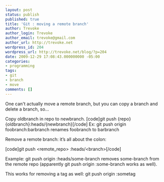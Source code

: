 ```yaml
---
layout: post
status: publish
published: true
title: 'Git : moving a remote branch'
author: Trevoke
author_login: Trevoke
author_email: trevoke@gmail.com
author_url: http://trevoke.net
wordpress_id: 204
wordpress_url: http://trevoke.net/blog/?p=204
date: 2009-12-29 17:08:43.000000000 -05:00
categories:
- programming
tags:
- git
- branch
- move
comments: []
---
```

One can't actually move a remote branch, but you can copy a branch and delete a branch, so...

Copy oldbranch in repo to newbranch.
[code]git push {repo} {oldbranch}:heads/{newbranch}[/code]
Ex: git push origin foobranch:barbranch
renames foobranch to barbranch

Remove a remote branch: it’s all about the colon:

[code]git push &lt;remote_repo&gt; :heads/&lt;branch&gt;[/code]

Example: git push origin :heads/some-branch removes some-branch from the remote repo (apparently git push origin :some-branch works as well).

This works for removing a tag as well: git push origin :sometag
